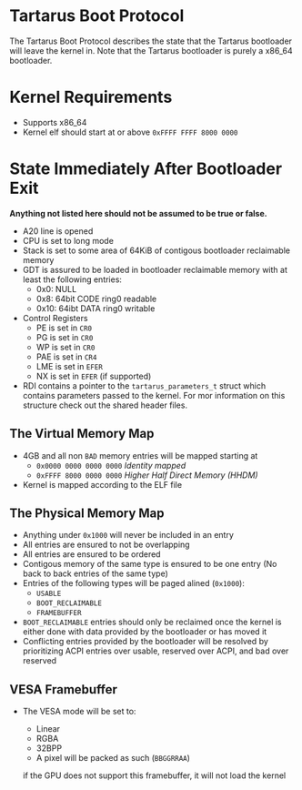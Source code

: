 # Tartarus Boot Protocol
The Tartarus Boot Protocol describes the state that the Tartarus bootloader will leave the kernel in. Note that the Tartarus bootloader is purely a x86_64 bootloader.

# Kernel Requirements
- Supports x86_64
- Kernel elf should start at or above `0xFFFF FFFF 8000 0000`

# State Immediately After Bootloader Exit
**Anything not listed here should not be assumed to be true or false.**
- A20 line is opened
- CPU is set to long mode
- Stack is set to some area of 64KiB of contigous bootloader reclaimable memory
- GDT is assured to be loaded in bootloader reclaimable memory with at least the following entries:
    - 0x0:  NULL
    - 0x8:  64bit CODE ring0 readable
    - 0x10: 64ibt DATA ring0 writable
- Control Registers
    - PE is set in `CR0`
    - PG is set in `CR0`
    - WP is set in `CR0`
    - PAE is set in `CR4`
    - LME is set in `EFER`
    - NX is set in `EFER` (if supported)
- RDI contains a pointer to the `tartarus_parameters_t` struct which contains parameters passed to the kernel. For mor information on this structure check out the shared header files.

## The Virtual Memory Map
- 4GB and all non `BAD` memory entries will be mapped starting at
    - `0x0000 0000 0000 0000` *Identity mapped*
    - `0xFFFF 8000 0000 0000` *Higher Half Direct Memory (HHDM)*
- Kernel is mapped according to the ELF file

## The Physical Memory Map
- Anything under `0x1000` will never be included in an entry
- All entries are ensured to not be overlapping
- All entries are ensured to be ordered
- Contigous memory of the same type is ensured to be one entry (No back to back entries of the same type)
- Entries of the following types will be paged alined (`0x1000`):
    - `USABLE`
    - `BOOT_RECLAIMABLE`
    - `FRAMEBUFFER`
- `BOOT_RECLAIMABLE` entries should only be reclaimed once the kernel is either done with data provided by the bootloader or has moved it
- Conflicting entries provided by the bootloader will be resolved by prioritizing ACPI entries over usable, reserved over ACPI, and bad over reserved

## VESA Framebuffer
- The VESA mode will be set to:
    - Linear
    - RGBA
    - 32BPP
    - A pixel will be packed as such (`BBGGRRAA`)

  if the GPU does not support this framebuffer, it will not load the kernel